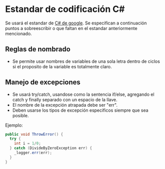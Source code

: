 # Estandar de codificación C#
Se usará el estandar de [C# de google](https://google.github.io/styleguide/csharp-style.html).
Se especifican a continuación puntos a sobreescribir o que faltan en el estandar anteriormente mencionado.

## Reglas de nombrado
- Se permite usar nombres de variables de una sola letra dentro de ciclos si el proposito de la variable es totalmente claro.

## Manejo de excepciones
- Se usará try/catch, usandose como la sentencia if/else, agregando el catch y finally separado con un espacio de la llave.
- El nombre de la excepción atrapada debe ser "err".
- Deben usarse los tipos de excepción especificos siempre que sea posible.

Ejemplo:

```c#
public void ThrowError() {
  try {
    int i = 1/0;
  } catch (DivideByZeroException err) {
    _logger.err(err);
  }
}
```
